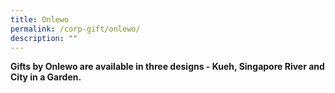 ```yaml
---
title: Onlewo
permalink: /corp-gift/onlewo/
description: ""
---
```

**Gifts by Onlewo are available in three designs - Kueh, Singapore River and City in a Garden.**
